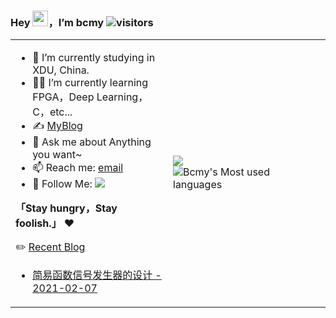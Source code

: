 ### Hey <img src="https://media.giphy.com/media/hvRJCLFzcasrR4ia7z/giphy.gif" width="25px" height="25px">，I’m bcmy  ![visitors](https://visitor-badge.glitch.me/badge?page_id=bcmy.bcmy&left_color=gray&right_color=blue)

<table>
<tr>
<td width="50%">
  
- 🤖 I’m currently studying in XDU, China.
- 👨‍💻 I’m currently learning FPGA，Deep Learning，C，etc...
- ✍️ [MyBlog](https://bcmy.github.io/)
- 💬 Ask me about Anything you want~
- 📫 Reach me: [email](mailto:eelhs@foxmail.com)
- 👏 Follow Me: [![](https://img.shields.io/github/followers/bcmy?label=follow%20me&style=social)](https://github.com/bcmy/)

**「Stay hungry，Stay foolish.」** ❤️

 ✏️ [Recent Blog](https://bcmy.vercel.app/)

- [简易函数信号发生器的设计 - 2021-02-07](https://bcmy.github.io/posts/md1289.html)


</td>
<td width="50%">

 ![](https://github-readme-stats.vercel.app/api?username=bcmy)
 ![Bcmy's Most used languages](https://github-readme-stats.vercel.app/api/top-langs/?username=bcmy&layout=compact&hide_border=true&langs_count=10)

</td>
</tr>
</table>

